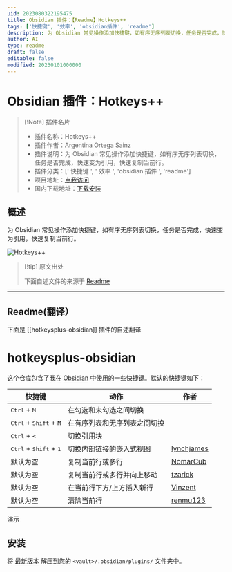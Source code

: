```yaml
---
uid: 2023080322195475
title: Obsidian 插件：【Readme】Hotkeys++
tags: ['快捷键', '效率', 'obsidian插件', 'readme']
description: 为 Obsidian 常见操作添加快捷键，如有序无序列表切换，任务是否完成，快速变为引用，快速复制当前行。
author: AI
type: readme
draft: false
editable: false
modified: 20230101000000
---
```


# Obsidian 插件：Hotkeys++

> [!Note] 插件名片
> - 插件名称：Hotkeys++
> - 插件作者：Argentina Ortega Sainz
> - 插件说明：为 Obsidian 常见操作添加快捷键，如有序无序列表切换，任务是否完成，快速变为引用，快速复制当前行。
> - 插件分类：[' 快捷键 ', ' 效率 ', 'obsidian 插件 ', 'readme']
> - 项目地址：[点我访问](https://github.com/argenos/hotkeysplus-obsidian)
> - 国内下载地址：[下载安装](https://pkmer.cn/products/plugin/pluginMarket/?hotkeysplus-obsidian)

## 概述

为 Obsidian 常见操作添加快捷键，如有序无序列表切换，任务是否完成，快速变为引用，快速复制当前行。

![Hotkeys++](https://cdn.pkmer.cn/covers/hotkeysplus-obsidian.GIF!pkmer)

> [!tip] 原文出处
>
>下面自述文件的来源于 [Readme](https://ghproxy.net/https://raw.githubusercontent.com/argenos/hotkeysplus-obsidian/master/README.md)
>

---

## Readme(翻译）

下面是 [[hotkeysplus-obsidian]] 插件的自述翻译

# hotkeysplus-obsidian

这个仓库包含了我在 [Obsidian](https://obsidian.md/) 中使用的一些快捷键。默认的快捷键如下：

| 快捷键                                            | 动作                                      | 作者                                      |
| ------------------------------------------------- | ------------------------------------------- | ------------------------------------------- |
| <kbd>Ctrl</kbd> + <kbd>M</kbd>                    | 在勾选和未勾选之间切换                  |                                             |
| <kbd>Ctrl</kbd> + <kbd>Shift</kbd> + <kbd>M</kbd> | 在有序列表和无序列表之间切换 |                                             |
| <kbd>Ctrl</kbd> + <kbd><</kbd>                    | 切换引用块                         |                                             |
| <kbd>Ctrl</kbd> + <kbd>Shift</kbd> + <kbd>1</kbd> | 切换内部链接的嵌入式视图           | [lynchjames](https://github.com/lynchjames) |
| 默认为空                                  | 复制当前行或多行                           | [NomarCub](https://github.com/NomarCub)     |
| 默认为空                                  | 复制当前行或多行并向上移动                             | [tzarick](https://github.com/tzarick)       |
| 默认为空                                  | 在当前行下方/上方插入新行        | [Vinzent](https://github.com/Vinzent03)     |
| 默认为空                                  | 清除当前行                          | [renmu123](https://github.com/renmu123)     |

演示

## 安装

将 [最新版本](https://github.com/argenos/hotkeysplus-obsidian/releases/latest) 解压到您的 `<vault>/.obsidian/plugins/` 文件夹中。
